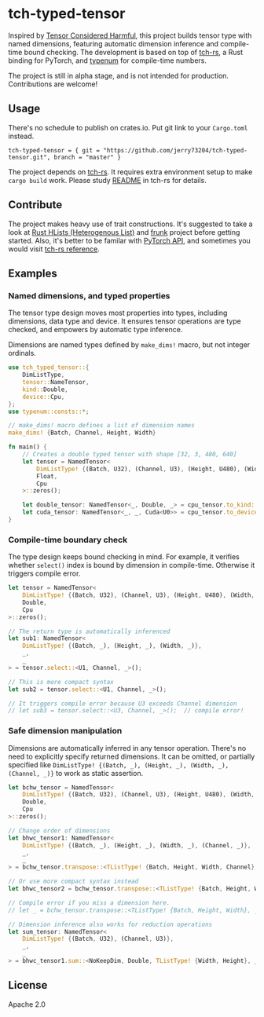# tch-typed-tensor

Inspired by [Tensor Considered Harmful](http://nlp.seas.harvard.edu/NamedTensor),
this project builds tensor type with named dimensions, featuring automatic dimension
inference and compile-time bound checking. The development is based on top of
[tch-rs](https://github.com/LaurentMazare/tch-rs), a Rust binding for PyTorch, and
[typenum](https://github.com/paholg/typenum) for compile-time numbers.

The project is still in alpha stage, and is not intended for production. Contributions
are welcome!

## Usage

There's no schedule to publish on crates.io. Put git link to your `Cargo.toml` instead.

```
tch-typed-tensor = { git = "https://github.com/jerry73204/tch-typed-tensor.git", branch = "master" }
```

The project depends on [tch-rs](https://github.com/LaurentMazare/tch-rs).
It requires extra environment setup to make `cargo build` work.
Please study [README](https://github.com/LaurentMazare/tch-rs) in tch-rs for details.


## Contribute

The project makes heavy use of trait constructions. It's suggested to take a look at
[Rust HLists (Heterogenous List)](https://beachape.com/blog/2016/10/23/rust-hlists-heterogenously-typed-list/)
and [frunk](https://github.com/lloydmeta/frunk) project before getting started.
Also, it's better to be familar with [PyTorch API](https://pytorch.org/docs/stable/index.html),
and sometimes you would visit [tch-rs reference](https://docs.rs/tch/).

## Examples

### Named dimensions, and typed properties

The tensor type design moves most properties into types, including
dimensions, data type and device. It ensures tensor operations are
type checked, and empowers by automatic type inference.

Dimensions are named types defined by `make_dims!` macro,
but not integer ordinals.

```rust
use tch_typed_tensor::{
    DimListType,
    tensor::NameTensor,
    kind::Double,
    device::Cpu,
};
use typenum::consts::*;

// make_dims! macro defines a list of dimension names
make_dims! {Batch, Channel, Height, Width}

fn main() {
    // Creates a double typed tensor with shape [32, 3, 480, 640]
    let tensor = NamedTensor<
        DimListType! {(Batch, U32), (Channel, U3), (Height, U480), (Width, U640)}, // dimensions
        Float,                                                                     // data type
        Cpu                                                                        // device
    >::zeros();

    let double_tensor: NamedTensor<_, Double, _> = cpu_tensor.to_kind::<Double>();
    let cuda_tensor: NamedTensor<_, _, Cuda<U0>> = cpu_tensor.to_device::<Cuda<U0>>();
}
```

### Compile-time boundary check

The type design keeps bound checking in mind. For example, it verifies whether
`select()` index is bound by dimension in compile-time. Otherwise it triggers
compile error.

```rust
let tensor = NamedTensor<
    DimListType! {(Batch, U32), (Channel, U3), (Height, U480), (Width, U640)},
    Double,
    Cpu
>::zeros();

// The return type is automatically inferenced
let sub1: NamedTensor<
    DimListType! {(Batch, _), (Height, _), (Width, _)},
    _,
    _
> = tensor.select::<U1, Channel, _>();

// This is more compact syntax
let sub2 = tensor.select::<U1, Channel, _>();

// It triggers compile error because U3 exceeds Channel dimension
// let sub3 = tensor.select::<U3, Channel, _>();  // compile error!
```

### Safe dimension manipulation

Dimensions are automatically inferred in any tensor operation.
There's no need to explicitly specify returned dimensions.
It can be omitted, or partially specified like
`DimListType! {(Batch, _), (Height, _), (Width, _), (Channel, _)}`
to work as static assertion.

```rust
let bchw_tensor = NamedTensor<
    DimListType! {(Batch, U32), (Channel, U3), (Height, U480), (Width, U640)},
    Double,
    Cpu
>::zeros();

// Change order of dimensions
let bhwc_tensor1: NamedTensor<
    DimListType! {(Batch, _), (Height, _), (Width, _), (Channel, _)},
    _,
    _
> = bchw_tensor.transpose::<TListType! {Batch, Height, Width, Channel}, _>();

// Or use more compact syntax instead
let bhwc_tensor2 = bchw_tensor.transpose::<TListType! {Batch, Height, Width, Channel}, _>();

// Compile error if you miss a dimension here.
// let _ = bchw_tensor.transpose::<TListType! {Batch, Height, Width}, _>();  // compile error!

// Dimension inference also works for reduction operations
let sum_tensor: NamedTensor<
    DimListType! {(Batch, U32), (Channel, U3)},
    _,
    _
> = bhwc_tensor1.sum::<NoKeepDim, Double, TListType! {Width, Height}, _>();
```

## License

Apache 2.0
